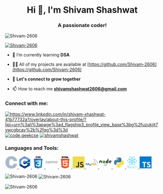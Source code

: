 <h1 align="center">Hi 👋, I'm Shivam Shashwat</h1>
<h3 align="center">A passionate coder!</h3>

<p align="left"> <img src="https://komarev.com/ghpvc/?username=Shivam-2606&label=Profile%20views&color=0e75b6&style=flat" alt="Shivam-2606" /> </p>

<p align="left"> <a href="https://github.com/ryo-ma/github-profile-trophy"><img src="https://github-profile-trophy.vercel.app/?username=Shivam-2606" alt="Shivam-2606" /></a> </p>

- 🌱 I’m currently learning **DSA**

- 👨‍💻 All of my projects are available at [https://github.com/Shivam-2606](https://github.com/Shivam-2606)

- 💬 **Let's connect to grow together**

- 📫 How to reach me **shivamshashwat2606@gmail.com**

<h3 align="left">Connect with me:</h3>
<p align="left">
<a href="https://www.linkedin.com/in/shivam-shashwat-41b77732a?lipi=urn%3Ali%3Apage%3Ad_flagship3_profile_view_base_contact_details%3BuRJIdjRPS%2FGLKtiJKfjHvg%3D%3D" target="blank"><img align="center" src="https://raw.githubusercontent.com/rahuldkjain/github-profile-readme-generator/master/src/images/icons/Social/linked-in-alt.svg" alt="https://www.linkedin.com/in/shivam-shashwat-41b77732a?/overlay/about-this-profile/?lipi=urn%3ali%3apage%3ad_flagship3_profile_view_base%3bg%2fuzukjit7ywcgbcay%2b%2fqg%3d%3d" height="30" width="40" /></a>
<a href="https://www.instagram.com/shiv_x_m_?igsh=MWprazlobHRqOWtuZw==" target="blank"><img align="center" src="https://raw.githubusercontent.com/rahuldkjain/github-profile-readme-generator/master/src/images/icons/Social/instagram.svg" alt="code.geekcse" height="30" width="40" /></a>
<a href="https://leetcode.com/u/4GyFjV5TD8/" target="blank"><img align="center" src="https://raw.githubusercontent.com/rahuldkjain/github-profile-readme-generator/master/src/images/icons/Social/leet-code.svg" alt="shivamshashwat" height="30" width="40" /></a>
</p>

<h3 align="left">Languages and Tools:</h3>
<p align="left"> <a href="https://www.cprogramming.com/" target="_blank" rel="noreferrer"> <img src="https://raw.githubusercontent.com/devicons/devicon/master/icons/c/c-original.svg" alt="c" width="40" height="40"/> </a> <a href="https://www.w3schools.com/cpp/" target="_blank" rel="noreferrer"> <img src="https://raw.githubusercontent.com/devicons/devicon/master/icons/cplusplus/cplusplus-original.svg" alt="cplusplus" width="40" height="40"/> </a> <a href="https://www.w3schools.com/css/" target="_blank" rel="noreferrer"> <img src="https://raw.githubusercontent.com/devicons/devicon/master/icons/css3/css3-original-wordmark.svg" alt="css3" width="40" height="40"/> </a> <a href="https://expressjs.com" target="_blank" rel="noreferrer"> <img src="https://raw.githubusercontent.com/devicons/devicon/master/icons/express/express-original-wordmark.svg" alt="express" width="40" height="40"/> </a> <a href="https://www.w3.org/html/" target="_blank" rel="noreferrer"> <img src="https://raw.githubusercontent.com/devicons/devicon/master/icons/html5/html5-original-wordmark.svg" alt="html5" width="40" height="40"/> </a> <a href="https://developer.mozilla.org/en-US/docs/Web/JavaScript" target="_blank" rel="noreferrer"> <img src="https://raw.githubusercontent.com/devicons/devicon/master/icons/javascript/javascript-original.svg" alt="javascript" width="40" height="40"/> </a> <a href="https://www.mysql.com/" target="_blank" rel="noreferrer"> <img src="https://raw.githubusercontent.com/devicons/devicon/master/icons/mysql/mysql-original-wordmark.svg" alt="mysql" width="40" height="40"/> </a> <a href="https://nodejs.org" target="_blank" rel="noreferrer"> <img src="https://raw.githubusercontent.com/devicons/devicon/master/icons/nodejs/nodejs-original-wordmark.svg" alt="nodejs" width="40" height="40"/> </a> <a href="https://www.python.org" target="_blank" rel="noreferrer"> <img src="https://raw.githubusercontent.com/devicons/devicon/master/icons/python/python-original.svg" alt="python" width="40" height="40"/> </a> <a href="https://reactjs.org/" target="_blank" rel="noreferrer"> <img src="https://raw.githubusercontent.com/devicons/devicon/master/icons/react/react-original-wordmark.svg" alt="react" width="40" height="40"/> </a> <a href="https://www.typescriptlang.org/" target="_blank" rel="noreferrer"> <img src="https://raw.githubusercontent.com/devicons/devicon/master/icons/typescript/typescript-original.svg" alt="typescript" width="40" height="40"/> </a> </p>

<p><img align="left" src="https://github-readme-stats.vercel.app/api/top-langs?username=Shivam-2606&show_icons=true&locale=en&layout=compact" alt="Shivam-2606" /></p>

<p>&nbsp;<img align="center" src="https://github-readme-stats.vercel.app/api?username=Shivam-2606&show_icons=true&locale=en" alt="Shivam-2606" /></p>

<p><img align="center" src="https://github-readme-streak-stats.herokuapp.com/?user=Shivam-2606&" alt="Shivam-2606" /></p>
